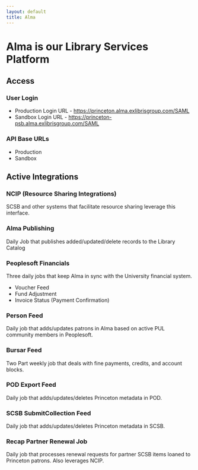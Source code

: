 ```yaml
---
layout: default
title: Alma
---
```

# Alma is our Library Services Platform

## Access

### User Login
* Production Login URL - https://princeton.alma.exlibrisgroup.com/SAML
* Sandbox Login URL - https://princeton-psb.alma.exlibrisgroup.com/SAML

### API Base URLs

* Production
* Sandbox

## Active Integrations

### NCIP (Resource Sharing Integrations)

SCSB and other systems that facilitate resource sharing leverage this interface. 

### Alma Publishing

Daily Job that publishes added/updated/delete records to the Library Catalog

### Peoplesoft Financials

Three daily jobs that keep Alma in sync with the University financial system. 

* Voucher Feed
* Fund Adjustment
* Invoice Status (Payment Confirmation)

### Person Feed

Daily job that adds/updates patrons in Alma based on active PUL community members in Peoplesoft.

### Bursar Feed 

Two Part weekly job that deals with fine payments, credits, and account blocks. 

### POD Export Feed

Daily job that adds/updates/deletes Princeton metadata in POD.

### SCSB SubmitCollection Feed

Daily job that adds/updates/deletes Princeton metadata in SCSB. 

### Recap Partner Renewal Job

Daily job that processes renewal requests for partner SCSB items loaned to Princeton patrons. Also leverages NCIP. 
